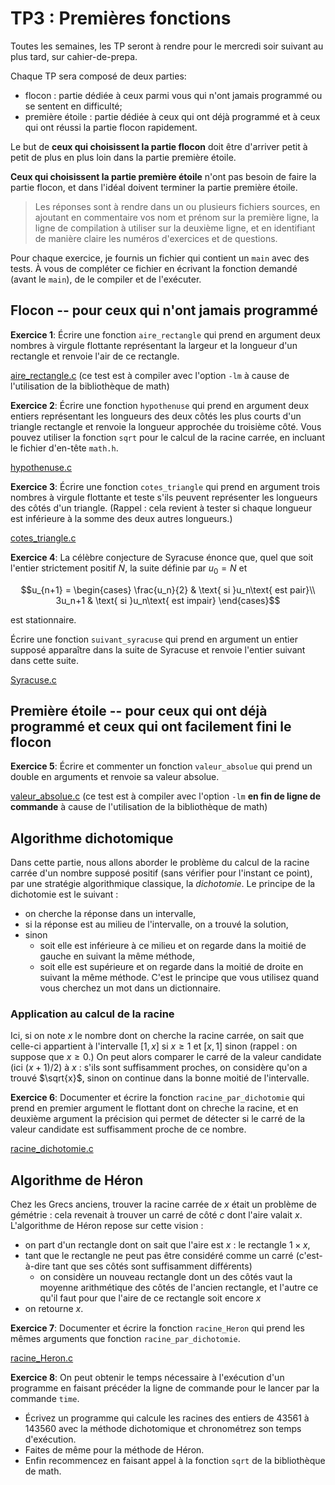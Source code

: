 # TP3 : Premières fonctions

Toutes les semaines, les TP seront à rendre pour le mercredi soir
suivant au plus tard, sur cahier-de-prepa. 

Chaque TP sera composé de deux parties:
* flocon : partie dédiée à ceux parmi vous qui n'ont jamais programmé
  ou se sentent en difficulté;
* première étoile : partie dédiée à ceux qui ont déjà programmé et à
  ceux qui ont réussi la partie flocon rapidement.
  
Le but de **ceux qui choisissent la partie flocon** doit être
d'arriver petit à petit de plus en plus loin dans la partie première
étoile.

**Ceux qui choisissent la partie première étoile** n'ont pas besoin de
faire la partie flocon, et dans l'idéal doivent terminer la partie
première étoile.


> Les réponses sont à rendre dans un ou plusieurs fichiers sources, en
ajoutant en commentaire vos nom et prénom sur la première ligne, la
ligne de compilation à utiliser sur la deuxième ligne, et en
identifiant de manière claire les numéros d'exercices et de
questions.

Pour chaque exercice, je fournis un fichier qui contient un
`main` avec des tests. À vous de compléter ce fichier en écrivant la
fonction demandé (avant le `main`), de le compiler et de l'exécuter.

## Flocon -- pour ceux qui n'ont jamais programmé

**Exercice 1**:
Écrire une fonction `aire_rectangle` qui prend en argument deux nombres à virgule flottante représentant la largeur et la longueur d'un rectangle et renvoie l'air de ce rectangle.

[aire_rectangle.c](tests/test_aire_rectangle.c) (ce test est à compiler
avec l'option `-lm` à cause de l'utilisation de la bibliothèque de math)

**Exercice 2**:
Écrire une fonction `hypothenuse` qui prend en argument deux entiers
représentant les longueurs des deux côtés les plus courts d'un
triangle rectangle et renvoie la longueur approchée du troisième
côté. Vous pouvez utiliser la fonction `sqrt` pour le calcul de la
racine carrée, en incluant le fichier d'en-tête `math.h`.

[hypothenuse.c](tests/test_hypothenuse.c)

**Exercice 3**:
Écrire une fonction `cotes_triangle` qui prend en argument trois nombres à virgule flottante et teste s'ils peuvent représenter les longueurs des côtés d'un triangle. (Rappel : cela revient à tester si chaque longueur est inférieure à la somme des deux autres longueurs.)

[cotes_triangle.c](tests/test_cotes_triangle.c)


**Exercice 4**:
La célèbre conjecture de Syracuse énonce que, quel que soit l'entier strictement positif $N$, la suite définie par $u_{0}=N$ et

```math
u_{n+1} = \begin{cases}
\frac{u_n}{2} & \text{ si }u_n\text{ est pair}\\
3u_n+1 & \text{ si }u_n\text{ est impair}
\end{cases}
```
est stationnaire.

Écrire une fonction `suivant_syracuse` qui prend en argument un entier
supposé apparaître dans la suite de Syracuse et renvoie l'entier
suivant dans cette suite.

[Syracuse.c](tests/test_Syracuse.c)




## Première étoile -- pour ceux qui ont déjà programmé et ceux qui ont facilement fini le flocon

**Exercice 5**:
Écrire et commenter un fonction `valeur_absolue` qui prend un double en arguments et renvoie sa valeur absolue.

[valeur_absolue.c](tests/test_valeur_absolue.c) (ce test est à compiler
avec l'option `-lm` **en fin de ligne de commande** à cause de l'utilisation de la bibliothèque de math)

## Algorithme dichotomique
Dans cette partie, nous allons aborder le problème du calcul de la racine carrée d'un nombre supposé positif (sans vérifier pour l'instant ce point), par une stratégie algorithmique classique, la _dichotomie_. Le principe de la dichotomie est le suivant :
* on cherche la réponse dans un intervalle,
* si la réponse est au milieu de l'intervalle, on a trouvé la solution,
* sinon
  * soit elle est inférieure à ce milieu et on regarde dans la moitié de gauche en suivant la même méthode,
  * soit elle est supérieure et on regarde dans la moitié de droite en suivant la même méthode.
C'est le principe que vous utilisez quand vous cherchez un mot dans un dictionnaire.


### Application au calcul de la racine
Ici, si on note $x$ le nombre dont on cherche la racine carrée, on sait que celle-ci appartient à l'intervalle
$[1,x]$ si $x\geq 1$ et $[x,1]$ sinon (rappel : on suppose que $x\geq 0$.) On peut alors comparer le carré de la valeur candidate (ici $(x+1)/2$) à $x$ : s'ils sont suffisamment proches, on considère qu'on a trouvé $\sqrt{x}$, sinon on continue dans la bonne moitié de l'intervalle.

**Exercice 6**:
Documenter et écrire la fonction `racine_par_dichotomie` qui prend en premier argument le flottant dont on chreche la racine, et en deuxième argument la précision qui permet de détecter si le carré de la valeur candidate est suffisamment proche de ce nombre.

[racine_dichotomie.c](tests/test_racine_dichotomie.c)

## Algorithme de Héron
Chez les Grecs anciens, trouver la racine carrée de $x$ était un problème de gémétrie : cela revenait à trouver un carré de côté $c$ dont l'aire valait $x$. L'algorithme de Héron repose sur cette vision :
* on part d'un rectangle dont on sait que l'aire est $x$ : le rectangle $1\times x$,
* tant que le rectangle ne peut pas être considéré comme un carré (c'est-à-dire tant que ses côtés sont suffisamment différents)
  * on considère un nouveau rectangle dont un des côtés vaut la moyenne arithmétique des côtés de l'ancien rectangle, et l'autre ce qu'il faut pour que l'aire de ce rectangle soit encore $x$
* on retourne $x$.

**Exercice 7**:
Documenter et écrire la fonction `racine_Heron` qui prend les mêmes arguments que fonction `racine_par_dichotomie`.

[racine_Heron.c](tests/test_racine_Heron.c)

**Exercice 8**:
On peut obtenir le temps nécessaire à l'exécution d'un programme en
faisant précéder la ligne de commande pour le lancer par la commande
`time`. 

* Écrivez un programme qui calcule les racines des entiers de
43561 à 143560 avec la méthode dichotomique et chronométrez son temps
d'exécution.
* Faites de même pour la méthode de Héron.
* Enfin recommencez en faisant appel à la fonction `sqrt` de la
  bibliothèque de math.
